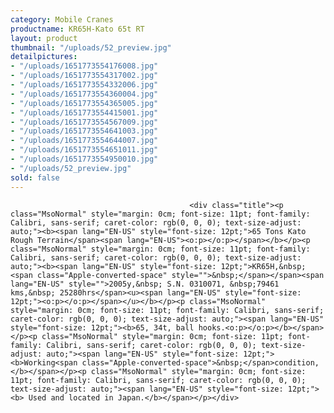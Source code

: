 ```yaml
---
category: Mobile Cranes
productname: KR65H-Kato 65t RT
layout: product
thumbnail: "/uploads/52_preview.jpg"
detailpictures:
- "/uploads/1651773554176008.jpg"
- "/uploads/1651773554317002.jpg"
- "/uploads/1651773554332006.jpg"
- "/uploads/1651773554360004.jpg"
- "/uploads/1651773554365005.jpg"
- "/uploads/1651773554415001.jpg"
- "/uploads/1651773554567009.jpg"
- "/uploads/1651773554641003.jpg"
- "/uploads/1651773554644007.jpg"
- "/uploads/1651773554651011.jpg"
- "/uploads/1651773554950010.jpg"
- "/uploads/52_preview.jpg"
sold: false
---
```


                                            <div class="title"><p class="MsoNormal" style="margin: 0cm; font-size: 11pt; font-family: Calibri, sans-serif; caret-color: rgb(0, 0, 0); text-size-adjust: auto;"><b><span lang="EN-US" style="font-size: 12pt;">65 Tons Kato Rough Terrain</span><span lang="EN-US"><o:p></o:p></span></b></p><p class="MsoNormal" style="margin: 0cm; font-size: 11pt; font-family: Calibri, sans-serif; caret-color: rgb(0, 0, 0); text-size-adjust: auto;"><b><span lang="EN-US" style="font-size: 12pt;">KR65H,&nbsp;<span class="Apple-converted-space" style="">&nbsp;</span></span><span lang="EN-US" style="">2005y,&nbsp; S.N. 0310071, &nbsp;79461 kms,&nbsp; 25280hrs</span><u><span lang="EN-US" style="font-size: 12pt;"><o:p></o:p></span></u></b></p><p class="MsoNormal" style="margin: 0cm; font-size: 11pt; font-family: Calibri, sans-serif; caret-color: rgb(0, 0, 0); text-size-adjust: auto;"><span lang="EN-US" style="font-size: 12pt;"><b>65, 34t, ball hooks.<o:p></o:p></b></span></p><p class="MsoNormal" style="margin: 0cm; font-size: 11pt; font-family: Calibri, sans-serif; caret-color: rgb(0, 0, 0); text-size-adjust: auto;"><span lang="EN-US" style="font-size: 12pt;"><b>Working<span class="Apple-converted-space">&nbsp;</span>condition,</b></span></p><p class="MsoNormal" style="margin: 0cm; font-size: 11pt; font-family: Calibri, sans-serif; caret-color: rgb(0, 0, 0); text-size-adjust: auto;"><span lang="EN-US" style="font-size: 12pt;"><b> Used and located in Japan.</b></span></p></div>

